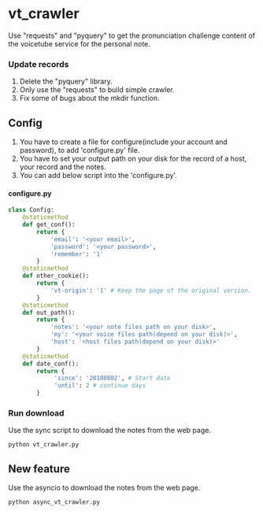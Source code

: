 # vt_crawler
Use "requests" and "pyquery" to get the pronunciation challenge content of the voicetube service for the personal note.

### Update records
1. Delete the "pyquery" library.
2. Only use the "requests" to build simple crawler.
3. Fix some of bugs about the mkdir function.

## Config
1. You have to create a file for configure(include your account and password), to add 'configure.py' file.
2. You have to set your output path on your disk for the record of a host, your record and the notes.
3. You can add below script into the 'configure.py'.

#### configure.py
```python
class Config:
    @staticmethod
    def get_conf():
        return {
            'email': '<your email>',
            'password': '<your password>',
            'remember': '1'
        }
    @staticmethod
    def other_cookie():
        return {
            'vt-origin': '1' # Keep the page of the original version.
        }
    @staticmethod
    def out_path():
        return {
            'notes': '<your note files path on your disk>',
            'my': '<your voice files path(depend on your disk)>',
            'host': '<host files path(depend on your disk)>'
        }
    @staticmethod
    def date_conf():
        return {
             'since': '20180802', # Start date
             'until': 2 # continue days
        }
```
### Run download
Use the sync script to download the notes from the web page.
```
python vt_crawler.py
```
## New feature
Use the asyncio to download the notes from the web page.
```
python async_vt_crawler.py
```
